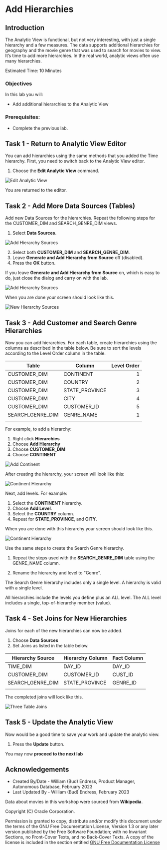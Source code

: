 # Add Hierarchies

## Introduction

The Analytic View is functional, but not very interesting, with just a single hierarchy and a few measures. The data supports additional hierarchies for geography and the movie genre that was used to search for movies to view.  It’s time to add more hierarchies.  In the real world, analytic views often use many hierarchies.

Estimated Time:  10 Minutes

### Objectives

In this lab you will:

- Add additional hierarchies to the Analytic View

### Prerequisites:

- Complete the previous lab.

## Task 1 - Return to Analytic View Editor

You can add hierarchies using the same methods that you added the Time hierarchy. First, you need to switch back to the Analytic View editor.

1. Choose the **Edit Analytic View** command.

![Edit Analytic View](../images/11-edit-analytic-view.png)

You are returned to the editor.

## Task 2 - Add More Data Sources (Tables)

Add new Data Sources for the hierarchies. Repeat the following steps for the CUSTOMER\_DIM and SEARCH\_GENRE\_DIM views.

1. Select **Data Sources**.

![Add Hierarchy Sources](../images/11-add-hierarchy-sources-1.png)

2. Select both **CUSTOMER\_DIM** and **SEARCH\_GENRE\_DIM**.
3. Leave **Generate and Add Hierarchy from Source** off (disabled).
4. Press the **OK** button.

If you leave **Generate and Add Hierarchy from Source** on, which is easy to do, just close the dialog and carry on with the lab.

![Add Hierarchy Sources](../images/11-add-hierarchy-sources-2.png)

When you are done your screen should look like this.

![New Hierarchy Sources](../images/11-add-hierarchy-sources-3.png)

## Task 3 - Add Customer and Search Genre Hierarchies

Now you can add hierarchies.  For each table, create hierarchies using the columns as described in the table below. Be sure to sort the levels according to the Level Order column in the table.

|Table                  |Column                 |Level Order |
|-----------------------|-----------------------|-----------:|
|CUSTOMER_DIM           |CONTINENT              | 1          |
|CUSTOMER_DIM           |COUNTRY                | 2          |
|CUSTOMER_DIM           |STATE_PROVINCE         | 3          |
|CUSTOMER_DIM           |CITY                   | 4          |
|CUSTOMER_DIM           |CUSTOMER_ID            | 5          |
|SEARCH\_GENRE_DIM      |GENRE_NAME             | 1          |
|                       |                       |            |

For example, to add a hierarchy:

1. Right click **Hierarchies**
2. Choose **Add Hierarchy**
3. Choose **CUSTOMER_DIM**
4. Choose **CONTINENT**

![Add Continent](../images/11-add-continent-hierarchy.png)

After creating the hierarchy, your screen will look like this:

![Continent Hierarchy](../images/11-edit-continent-hierarchy-2.png)

Next, add levels. For example:

1. Select the **CONTINENT** hierarchy.
2. Choose **Add Level**.
3. Select the **COUNTRY** column.
4. Repeat for **STATE\_PROVINCE**, and **CITY**.

When you are done with this hierarchy your screen should look like this.

![Continent Hierarchy](../images/11-edit-continent-hierarchy-3.png)

Use the same steps to create the Search Genre hierarchy.

1. Repeat the steps used with the **SEARCH\_GENRE\_DIM** table using the GENRE\_NAME column.

2. Rename the hierarchy and level to "Genre".

The Search Genre hierarchy includes only a single level. A hierarchy is valid with a single level.

All hierarchies include the levels you define plus an ALL level. The ALL level includes a single, top-of-hierarchy member (value).

## Task 4 - Set Joins for New Hierarchies

Joins for each of the new hierarchies can now be added.

1. Choose **Data Sources**
2. Set Joins as listed in the table below.

|Hierarchy Source       |Hierarchy Column       |Fact Column  |
|-----------------------|-----------------------|-------------|
|TIME_DIM               |DAY_ID                 | DAY_ID      |
|CUSTOMER_DIM           |CUSTOMER_ID            | CUST_ID     |
|SEARCH\_GENRE_DIM      |STATE_PROVINCE         | GENRE_ID    |
|                       |                       |             |

The completed joins will look like this.

![Three Table Joins](../images/11-completed_joins.png)

## Task 5 - Update the Analytic View

Now would be a good time to save your work and update the analytic view.

1. Press the **Update** button.

You may now **proceed to the next lab**

## Acknowledgements

- Created By/Date - William (Bud) Endress, Product Manager, Autonomous Database, February 2023
- Last Updated By - William (Bud) Endress, February 2023

Data about movies in this workshop were sourced from **Wikipedia**.

Copyright (C)  Oracle Corporation.

Permission is granted to copy, distribute and/or modify this document
under the terms of the GNU Free Documentation License, Version 1.3
or any later version published by the Free Software Foundation;
with no Invariant Sections, no Front-Cover Texts, and no Back-Cover Texts.
A copy of the license is included in the section entitled [GNU Free Documentation License](files/gnu-free-documentation-license.txt)
